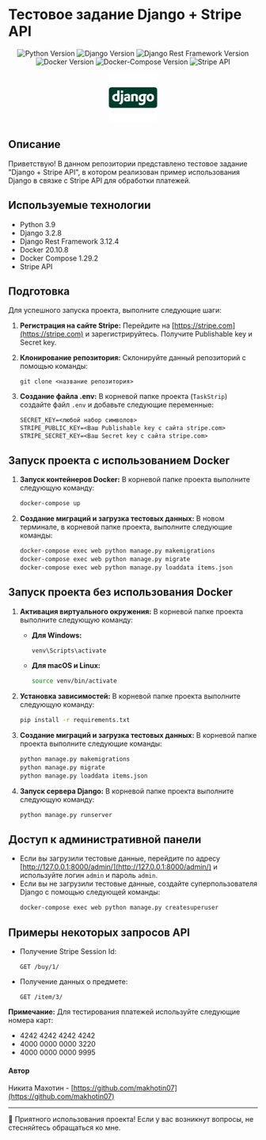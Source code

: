# Тестовое задание Django + Stripe API 

<p align="center">
    <img src="https://img.shields.io/badge/Python-3.9-blue" alt="Python Version"/>
    <img src="https://img.shields.io/badge/Django-3.2.8-brightgreen" alt="Django Version"/>
    <img src="https://img.shields.io/badge/Django%20Rest%20Framework-3.12.4-green" alt="Django Rest Framework Version"/>
    <img src="https://img.shields.io/badge/Docker-20.10.8-blue" alt="Docker Version"/>
    <img src="https://img.shields.io/badge/Docker--Compose-1.29.2-blue" alt="Docker-Compose Version"/>
    <img src="https://img.shields.io/badge/Stripe-API-orange" alt="Stripe API"/>
</p>

<div align="center">
  <img src="https://github.com/devicons/devicon/blob/master/icons/django/django-original.svg" alt="Django" width="100" height="100"/>
</div>

## Описание

Приветствую! В данном репозитории представлено тестовое задание "Django + Stripe API", в котором реализован пример использования Django в связке с Stripe API для обработки платежей.

## Используемые технологии

- Python 3.9
- Django 3.2.8
- Django Rest Framework 3.12.4
- Docker 20.10.8
- Docker Compose 1.29.2
- Stripe API

## Подготовка

Для успешного запуска проекта, выполните следующие шаги:

1. **Регистрация на сайте Stripe:** Перейдите на [https://stripe.com](https://stripe.com) и зарегистрируйтесь. Получите Publishable key и Secret key.

2. **Клонирование репозитория:** Склонируйте данный репозиторий с помощью команды:
   ```
   git clone <название репозитория>
   ```

3. **Создание файла .env:** В корневой папке проекта (`TaskStrip`) создайте файл `.env` и добавьте следующие переменные:
   ```
   SECRET_KEY=<любой набор символов>
   STRIPE_PUBLIC_KEY=<Ваш Publishable key с сайта stripe.com>
   STRIPE_SECRET_KEY=<Ваш Secret key с сайта stripe.com>
   ```

## Запуск проекта с использованием Docker

1. **Запуск контейнеров Docker:** В корневой папке проекта выполните следующую команду:
   ```bash
   docker-compose up
   ```

2. **Создание миграций и загрузка тестовых данных:** В новом терминале, в корневой папке проекта, выполните следующие команды:
   ```bash
   docker-compose exec web python manage.py makemigrations
   docker-compose exec web python manage.py migrate
   docker-compose exec web python manage.py loaddata items.json
   ```

## Запуск проекта без использования Docker



1. **Активация виртуального окружения:** В корневой папке проекта выполните следующую команду:
   - **Для Windows:**
     ```bash
     venv\Scripts\activate
     ```
   - **Для macOS и Linux:**
     ```bash
     source venv/bin/activate
     ```

2. **Установка зависимостей:** В корневой папке проекта выполните следующую команду:
   ```bash
   pip install -r requirements.txt
   ```

3. **Создание миграций и загрузка тестовых данных:** В корневой папке проекта выполните следующие команды:
   ```bash
   python manage.py makemigrations
   python manage.py migrate
   python manage.py loaddata items.json
   ```

4. **Запуск сервера Django:** В корневой папке проекта выполните следующую команду:
   ```bash
   python manage.py runserver
   ```

## Доступ к административной панели

- Если вы загрузили тестовые данные, перейдите по адресу [http://127.0.0.1:8000/admin/](http://127.0.0.1:8000/admin/) и используйте логин `admin` и пароль `admin`.
- Если вы не загрузили тестовые данные, создайте суперпользователя Django с помощью следующей команды:
   ```bash
   docker-compose exec web python manage.py createsuperuser
   ```

## Примеры некоторых запросов API

- Получение Stripe Session Id:
  ```
  GET /buy/1/
  ```

- Получение данных о предмете:
  ```
  GET /item/3/
  ```

**Примечание:** Для тестирования платежей используйте следующие номера карт:
- 4242 4242 4242 4242
- 4000 0000 0000 3220
- 4000 0000 0000 9995

#### Автор

Никита Махотин - [https://github.com/makhotin07](https://github.com/makhotin07)

---

🌟 Приятного использования проекта! Если у вас возникнут вопросы, не стесняйтесь обращаться ко мне.
